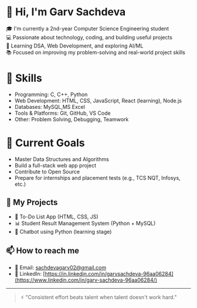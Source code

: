 # 👋 Hi, I'm Garv Sachdeva
🎓 I'm currently a 2nd-year Computer Science Engineering student  
💻 Passionate about technology, coding, and building useful projects  
🌱 Learning DSA, Web Development, and exploring AI/ML  
📚 Focused on improving my problem-solving and real-world project skills  

# 🔧 Skills
- Programming: C, C++, Python
- Web Development: HTML, CSS, JavaScript, React (learning), Node.js
- Databases: MySQL,MS Excel
- Tools & Platforms: Git, GitHub, VS Code
- Other: Problem Solving, Debugging, Teamwork

# 📌 Current Goals
- Master Data Structures and Algorithms
- Build a full-stack web app project
- Contribute to Open Source
- Prepare for internships and placement tests (e.g., TCS NQT, Infosys, etc.)

## 📁 My Projects
- 📝 To-Do List App (HTML, CSS, JS)
- 📊 Student Result Management System (Python + MySQL)
- 🤖 Chatbot using Python (learning stage)

## 📫 How to reach me
- 📧 Email: sachdevagarv02@gmail.com
- 💼 LinkedIn: [https://in.linkedin.com/in/garvsachdeva-96aa06284](https://www.linkedin.com/in/garv-sachdeva-96aa06284/)

---

> ⚡ "Consistent effort beats talent when talent doesn't work hard."
